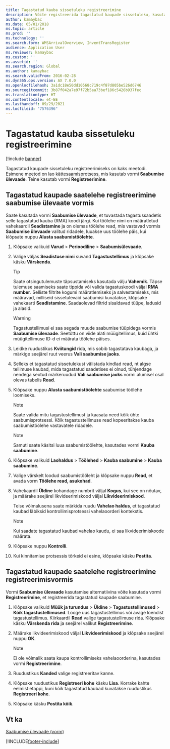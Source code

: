 ```yaml
---
title: Tagastatud kauba sissetuleku registreerimine
description: Võite registreerida tagastatud kaupade sissetuleku, kasutades saabumise ülevaate vormi või registreerimisvormi.
author: kamaybac
ms.date: 05/01/2018
ms.topic: article
ms.prod: ''
ms.technology: ''
ms.search.form: WMSArrivalOverview, InventTransRegister
audience: Application User
ms.reviewer: kamaybac
ms.custom: ''
ms.assetid: ''
ms.search.region: Global
ms.author: kamaybac
ms.search.validFrom: 2016-02-28
ms.dyn365.ops.version: AX 7.0.0
ms.openlocfilehash: 3a1dc18e50dd10568c719c4f87d805be526d6746
ms.sourcegitcommit: 3b87f042a7e97f72b5aa73bef186c5426b937fec
ms.translationtype: HT
ms.contentlocale: et-EE
ms.lasthandoff: 09/29/2021
ms.locfileid: "7576396"
---
```

# <a name="register-the-receipt-of-returned-items"></a>Tagastatud kauba sissetuleku registreerimine 

[!include [banner](../includes/banner.md)]


Tagastatud kaupade sissetuleku registreerimiseks on kaks meetodi. Esimene meetod on lao kättesaamisprotsess, mis kasutab vormi **Saabumise ülevaade**. Teine kasutab vormi **Registreerimine**.

## <a name="register-the-receipt-of-returned-items-in-the-arrival-overview-form"></a>Tagastatud kaupade saatelehe registreerimine saabumise ülevaate vormis

Saate kasutada vormi **Saabumise ülevaade**, et tuvastada tagastussaadetis selle tagastatud kauba (RMA) koodi järgi. Kui töölehe nimi on määratletud vahekaardil **Seadistamine** ja on olemas töölehe read, mis vastavad vormis **Saabumise ülevaade** valitud ridadele, luuakse uus töölehe päis, kui klõpsate nuppu **Alusta saabumistöölehte**.

1.  Klõpsake valikuid **Varud** \> **Perioodiline** \> **Saabumisülevaade**.

2.  Valige väljas **Seadistuse nimi** suvand **Tagastustellimus** ja klõpsake käsku **Värskenda**.
    

    > [!TIP]
    > <P>Saate otsingutulemuste täpsustamiseks kasutada välju <STRONG>Vahemik</STRONG>. Täpse tulemuse saamiseks saate tippida või valida tagastuskoodi väljal <STRONG>RMA number</STRONG>. Selliste filtrite kogumi määratlemiseks ja salvestamiseks, mis määravad, milliseid sissetulevaid saabumisi kuvatakse, klõpsake vahekaarti <STRONG>Seadistamine</STRONG>. Saadaolevad filtrid sisaldavad tüüpe, ladusid ja alasid.</P>

    

    > [!WARNING]
    > <P>Tagastustellimusi ei saa segada muude saabumise tüüpidega vormis <STRONG>Saabumise ülevaade</STRONG>. Seetõttu on viide alati müügitellimus, kuid ühtki müügitellimuse ID-d ei määrata töölehe päises.</P>



3.  Leidke ruudustikus **Kviitungid** rida, mis sobib tagastatava kaubaga, ja märkige seejärel ruut veerus **Vali saabumise jaoks**.

4.  Selleks et tagastatud sissetulekust välistada kindlad read, nt algse tellimuse kaubad, mida tagastatud saadetises ei olnud, tühjendage nendega seotud märkeruudud **Vali saabumise jaoks** vormi alumisel osal olevas tabelis **Read**.

5.  Klõpsake nuppu **Alusta saabumistöölehte** saabumise töölehe loomiseks.
    

    > [!NOTE]
    > <P>Saate valida mitu tagastustellimust ja kaasata need kõik ühte saabumisprotsessi. Kõik tagastustellimuse read kopeeritakse kauba saabumistöölehe vastavatele ridadele.</P>

    

    > [!NOTE]
    > <P>Samuti saate käsitsi luua saabumistöölehte, kasutades vormi <STRONG>Kauba saabumine</STRONG>. 



6.  Klõpsake valikuid **Laohaldus** \> **Töölehed** \> **Kauba saabumine** \> **Kauba saabumine**.

7.  Valige värskelt loodud saabumistööleht ja klõpsake nuppu **Read**, et avada vorm **Töölehe read, asukohad**.

8.  Vahekaardil **Üldine** kohandage numbrit väljal **Kogus**, kui see on nõutav, ja määrake seejärel likvideerimiskood väljal **Likvideerimiskood**.
    
    Teise võimalusena saate märkida ruudu **Vahelao haldus**, et tagastatud kaubad läbiksid kontrollimisprotsessi vahelaoorderi kontekstis.
    

    > [!NOTE]
    > <P>Kui saadate tagastatud kaubad vahelao kaudu, ei saa likvideerimiskoode määrata.</P>



9.  Klõpsake nuppu **Kontrolli**.

10. Kui kinnitamise protsessis tõrkeid ei esine, klõpsake käsku **Postita**.

## <a name="register-the-receipt-of-returned-items-in-the-registration-form"></a>Tagastatud kaupade saatelehe registreerimine registreerimisvormis

Vormi **Saabumise ülevaade** kasutamise alternatiivina võite kasutada vormi **Registreerimine**, et registreerida tagastatud kaupade saabumine.

1.  Klõpsake valikuid **Müük ja turundus** \> **Üldine** \> **Tagastustellimused** \> **Kõik tagastustellimused**. Looge uus tagastustellimus või avage loendist tagastustellimus. Kiirkaardil **Read** valige tagastustellimuse rida. Klõpsake käsku **Värskenda rida** ja seejärel valikut **Registreerimine**.

2.  Määrake likvideerimiskood väljal **Likvideerimiskood** ja klõpsake seejärel nuppu **OK**.
    

    > [!NOTE]
    > <P>Ei ole võimalik saata kaupa kontrollimiseks vahelaoorderina, kasutades vormi <STRONG>Registreerimine</STRONG>.</P>



3.  Ruudustikus **Kanded** valige registreeritav kanne.

4.  Klõpsake ruudustikus **Registreeri kohe** käsku **Lisa**. Korrake kahte eelmist etappi, kuni kõik tagastatud kaubad kuvatakse ruudustikus **Registreeri kohe**.

5.  Klõpsake käsku **Postita kõik**.

## <a name="see-also"></a>Vt ka

[Saabumise ülevaade (vorm)](https://technet.microsoft.com/library/hh227654\(v=ax.60\))

  




[!INCLUDE[footer-include](../../includes/footer-banner.md)]